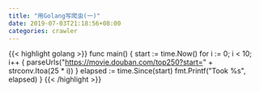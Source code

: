 ```yaml
---
title: "用Golang写爬虫(一)"
date: 2019-07-03T21:18:56+08:00
categories: crawler
---
```


{{< highlight golang >}}
func main() {
	start := time.Now()
	for i := 0; i < 10; i++ {
		parseUrls("https://movie.douban.com/top250?start=" + strconv.Itoa(25 * i))
	}
	elapsed := time.Since(start)
	fmt.Printf("Took %s", elapsed)
}
{{< /highlight >}}
